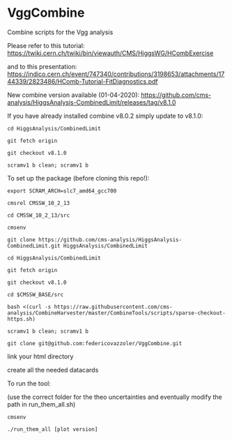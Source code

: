 # VggCombine
Combine scripts for the Vgg analysis

Please refer to this tutorial: https://twiki.cern.ch/twiki/bin/viewauth/CMS/HiggsWG/HCombExercise

and to this presentation: https://indico.cern.ch/event/747340/contributions/3198653/attachments/1744339/2823486/HComb-Tutorial-FitDiagnostics.pdf

New combine version available (01-04-2020): https://github.com/cms-analysis/HiggsAnalysis-CombinedLimit/releases/tag/v8.1.0

If you have already installed combine v8.0.2 simply update to v8.1.0:

`cd HiggsAnalysis/CombinedLimit`

`git fetch origin`

`git checkout v8.1.0`

`scramv1 b clean; scramv1 b`

To set up the package (before cloning this repo!):

`export SCRAM_ARCH=slc7_amd64_gcc700`

`cmsrel CMSSW_10_2_13`

`cd CMSSW_10_2_13/src`

`cmsenv`

`git clone https://github.com/cms-analysis/HiggsAnalysis-CombinedLimit.git HiggsAnalysis/CombinedLimit`

`cd HiggsAnalysis/CombinedLimit`

`git fetch origin`

`git checkout v8.1.0`

`cd $CMSSW_BASE/src`

`bash <(curl -s https://raw.githubusercontent.com/cms-analysis/CombineHarvester/master/CombineTools/scripts/sparse-checkout-https.sh)`

`scramv1 b clean; scramv1 b`

`git clone git@github.com:federicovazzoler/VggCombine.git`

link your html directory

create all the needed datacards

To run the tool:

(use the correct folder for the theo uncertainties and eventually modify the path in run_them_all.sh)

`cmsenv`

`./run_them_all [plot version]`
